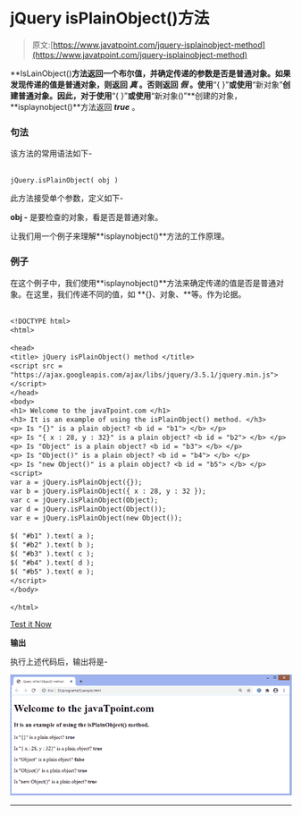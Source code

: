 # jQuery isPlainObject()方法

> 原文:[https://www.javatpoint.com/jquery-isplainobject-method](https://www.javatpoint.com/jquery-isplainobject-method)

**IsLainObject()**方法返回一个布尔值，并确定传递的参数是否是普通对象。如果发现传递的值是普通对象，则返回 ***真*** 。否则返回 ***假*** 。使用**“{ }”**或使用**“新对象”**创建普通对象。因此，对于使用**“{ }”**或使用**“新对象()”**创建的对象，**isplaynobject()**方法返回 ***true*** 。

### 句法

该方法的常用语法如下-

```

jQuery.isPlainObject( obj )

```

此方法接受单个参数，定义如下-

**obj -** 是要检查的对象，看是否是普通对象。

让我们用一个例子来理解**isplaynobject()**方法的工作原理。

### 例子

在这个例子中，我们使用**isplaynobject()**方法来确定传递的值是否是普通对象。在这里，我们传递不同的值，如 **{}、对象、**等。作为论据。

```

<!DOCTYPE html>
<html>

<head>
<title> jQuery isPlainObject() method </title>
<script src = "https://ajax.googleapis.com/ajax/libs/jquery/3.5.1/jquery.min.js"> </script>
</head>
<body>
<h1> Welcome to the javaTpoint.com </h1>
<h3> It is an example of using the isPlainObject() method. </h3>
<p> Is "{}" is a plain object? <b id = "b1"> </b> </p>
<p> Is "{ x : 28, y : 32}" is a plain object? <b id = "b2"> </b> </p>
<p> Is "Object" is a plain object? <b id = "b3"> </b> </p>
<p> Is "Object()" is a plain object? <b id = "b4"> </b> </p>
<p> Is "new Object()" is a plain object? <b id = "b5"> </b> </p>
<script>
var a = jQuery.isPlainObject({});
var b = jQuery.isPlainObject({ x : 28, y : 32 });
var c = jQuery.isPlainObject(Object);
var d = jQuery.isPlainObject(Object());
var e = jQuery.isPlainObject(new Object());

$( "#b1" ).text( a );
$( "#b2" ).text( b );
$( "#b3" ).text( c );
$( "#b4" ).text( d );
$( "#b5" ).text( e );
</script>
</body>

</html>

```

[Test it Now](https://www.javatpoint.com/oprweb/test.jsp?filename=jquery-isplainobject-method1)

**输出**

执行上述代码后，输出将是-

![jQuery isPlainObject() method](img/0730399611e241d2c495afb2525840e2.png)

* * *